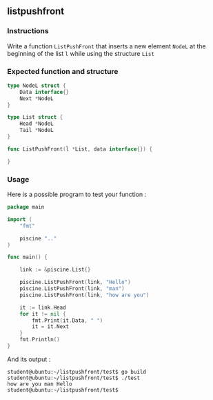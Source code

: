 ## listpushfront

### Instructions

Write a function `ListPushFront` that inserts a new element `NodeL` at the beginning of the list `l` while using the structure `List`

### Expected function and structure

```go
type NodeL struct {
	Data interface{}
	Next *NodeL
}

type List struct {
	Head *NodeL
	Tail *NodeL
}

func ListPushFront(l *List, data interface{}) {

}
```

### Usage

Here is a possible program to test your function :

```go
package main

import (
	"fmt"

	piscine ".."
)

func main() {

	link := &piscine.List{}

	piscine.ListPushFront(link, "Hello")
	piscine.ListPushFront(link, "man")
	piscine.ListPushFront(link, "how are you")

	it := link.Head
	for it != nil {
		fmt.Print(it.Data, " ")
		it = it.Next
	}
	fmt.Println()
}
```

And its output :

```console
student@ubuntu:~/listpushfront/test$ go build
student@ubuntu:~/listpushfront/test$ ./test
how are you man Hello
student@ubuntu:~/listpushfront/test$
```
